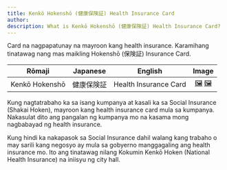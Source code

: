 ```yaml
---
title: Kenkō Hokenshō (健康保険証) Health Insurance Card
author:
description: What is Kenkō Hokenshō (健康保険証) Health Insurance Card?
---
```

Card na nagpapatunay na mayroon kang health insurance. Karamihang tinatawag nang mas maikling Hokenshō (保険証) Insurance Card.

| Rōmaji | Japanese | English | Image |
| :---: | :---: | :---: | :---: | 
| Kenkō Hokenshō | 健康保険証 | Health Insurance Card | [🖼️](kenko-hokensho-health-insurance-card-shakai.jpg "Shakai Health Insurance") [🖼️](kenko-hokensho-health-insurance-card-kokumin.jpg "Kokumin Health Insurance") |

Kung nagtatrabaho ka sa isang kumpanya at kasali ka sa Social Insurance (Shakai Hoken), mayroon kang health insurance card mula sa kumpanya. Nakasulat dito ang pangalan ng kumpanya mo na kasama mong nagbabayad ng health insurance.

Kung hindi ka nakapasok sa Social Insurance dahil walang kang trabaho o may sarili kang negosyo ay mula sa gobyerno manggagaling ang health insurance mo. Ito ang tinatawag nilang Kokumin Kenkō Hoken (National Health Insurance) na iniisyu ng city hall.
